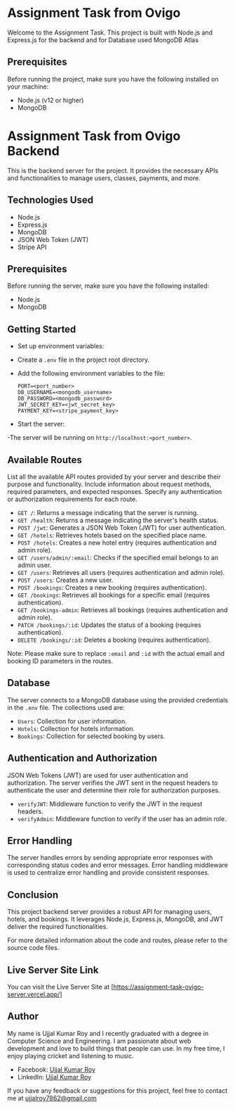 # Assignment Task from Ovigo

Welcome to the Assignment Task. This project is built with Node.js and Express.js for the backend and for Database used MongoDB Atlas

## Prerequisites

Before running the project, make sure you have the following installed on your machine:

- Node.js (v12 or higher)
- MongoDB

# Assignment Task from Ovigo Backend

This is the backend server for the  project. It provides the necessary APIs and functionalities to manage users, classes, payments, and more.

## Technologies Used

- Node.js
- Express.js
- MongoDB
- JSON Web Token (JWT)
- Stripe API

## Prerequisites

Before running the server, make sure you have the following installed:

- Node.js
- MongoDB

## Getting Started



- Set up environment variables:

- Create a `.env` file in the project root directory.
- Add the following environment variables to the file:

  ```
  PORT=<port_number>
  DB_USERNAME=<mongodb_username>
  DB_PASSWORD=<mongodb_password>
  JWT_SECRET_KEY=<jwt_secret_key>
  PAYMENT_KEY=<stripe_payment_key>
  ```

- Start the server:



-The server will be running on `http://localhost:<port_number>`.

## Available Routes


List all the available API routes provided by your server and describe their purpose and functionality. Include information about request methods, required parameters, and expected responses. Specify any authentication or authorization requirements for each route.

- `GET /`: Returns a message indicating that the server is running.
- `GET /health`: Returns a message indicating the server's health status.
- `POST /jwt`: Generates a JSON Web Token (JWT) for user authentication.
- `GET /hotels`: Retrieves hotels based on the specified place name.
- `POST /hotels`: Creates a new hotel entry (requires authentication and admin role).
- `GET /users/admin/:email`: Checks if the specified email belongs to an admin user.
- `GET /users`: Retrieves all users (requires authentication and admin role).
- `POST /users`: Creates a new user.
- `POST /bookings`: Creates a new booking (requires authentication).
- `GET /bookings`: Retrieves all bookings for a specific email (requires authentication).
- `GET /bookings-admin`: Retrieves all bookings (requires authentication and admin role).
- `PATCH /bookings/:id`: Updates the status of a booking (requires authentication).
- `DELETE /bookings/:id`: Deletes a booking (requires authentication).

Note: Please make sure to replace `:email` and `:id` with the actual email and booking ID parameters in the routes.


## Database

The server connects to a MongoDB database using the provided credentials in the `.env` file. The collections used are:

- `Users`: Collection for user information.
- `Hotels`: Collection for hotels information.
- `Bookings`: Collection for selected booking by users.

## Authentication and Authorization

JSON Web Tokens (JWT) are used for user authentication and authorization. The server verifies the JWT sent in the request headers to authenticate the user and determine their role for authorization purposes.

- `verifyJWT`: Middleware function to verify the JWT in the request headers.
- `verifyAdmin`: Middleware function to verify if the user has an admin role.


## Error Handling

The server handles errors by sending appropriate error responses with corresponding status codes and error messages. Error handling middleware is used to centralize error handling and provide consistent responses.

## Conclusion

This project backend server provides a robust API for managing users, hotels, and bookings. It leverages Node.js, Express.js, MongoDB, and JWT deliver the required functionalities.

For more detailed information about the code and routes, please refer to the source code files.

## Live Server Site Link

You can visit the Live Server Site at [https://assignment-task-ovigo-server.vercel.app/]

## Author

My name is Ujjal Kumar Roy and I recently graduated with a degree in Computer Science and Engineering. I am passionate about web development and love to build things that people can use. In my free time, I enjoy playing cricket and listening to music.

- Facebook: [Ujjal Kumar Roy](https://www.facebook.com/ujjal.roy.7862/)
- LinkedIn: [Ujjal Kumar Roy](https://www.linkedin.com/in/ujjal-kumar-roy/)

If you have any feedback or suggestions for this project, feel free to contact me at ujjalroy7862@gmail.com
